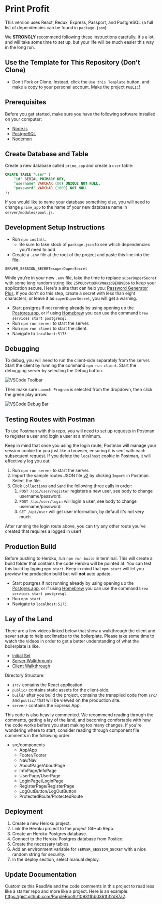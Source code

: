 # Print Profit

This version uses React, Redux, Express, Passport, and PostgreSQL (a full list of dependencies can be found in `package.json`).

We **STRONGLY** recommend following these instructions carefully. It's a lot, and will take some time to set up, but your life will be much easier this way in the long run.

## Use the Template for This Repository (Don't Clone)

- Don't Fork or Clone. Instead, click the `Use this Template` button, and make a copy to your personal account. Make the project `PUBLIC`!

## Prerequisites

Before you get started, make sure you have the following software installed on your computer:

- [Node.js](https://nodejs.org/en)
- [PostgreSQL](https://www.postgresql.org)
- [Nodemon](https://nodemon.io)

## Create Database and Table

Create a new database called `prime_app` and create a `user` table:

```SQL
CREATE TABLE "user" (
    "id" SERIAL PRIMARY KEY,
    "username" VARCHAR (80) UNIQUE NOT NULL,
    "password" VARCHAR (1000) NOT NULL
);
```

If you would like to name your database something else, you will need to change `prime_app` to the name of your new database name in `server/modules/pool.js`.

## Development Setup Instructions

- Run `npm install`.
  - Be sure to take stock of `package.json` to see which dependencies you'll need to add.
- Create a `.env` file at the root of the project and paste this line into the file:

```plaintext
SERVER_SESSION_SECRET=superDuperSecret
```

While you're in your new `.env` file, take the time to replace `superDuperSecret` with some long random string like `25POUbVtx6RKVNWszd9ERB9Bb6` to keep your application secure. Here's a site that can help you: [Password Generator Plus](https://passwordsgenerator.net). If you don't do this step, create a secret with less than eight characters, or leave it as `superDuperSecret`, you will get a warning.

- Start postgres if not running already by using opening up the [Postgres.app](https://postgresapp.com), or if using [Homebrew](https://brew.sh) you can use the command `brew services start postgresql`.
- Run `npm run server` to start the server.
- Run `npm run client` to start the client.
- Navigate to `localhost:5173`.

## Debugging

To debug, you will need to run the client-side separately from the server. Start the client by running the command `npm run client`. Start the debugging server by selecting the Debug button.

![VSCode Toolbar](documentation/images/vscode-toolbar.png)

Then make sure `Launch Program` is selected from the dropdown, then click the green play arrow.

![VSCode Debug Bar](documentation/images/vscode-debug-bar.png)

## Testing Routes with Postman

To use Postman with this repo, you will need to set up requests in Postman to register a user and login a user at a minimum.

Keep in mind that once you using the login route, Postman will manage your session cookie for you just like a browser, ensuring it is sent with each subsequent request. If you delete the `localhost` cookie in Postman, it will effectively log you out.

1. Run `npm run server` to start the server.
2. Import the sample routes JSON file [v2](./PostmanPrimeSoloRoutesv2.json) by clicking `Import` in Postman. Select the file.
3. Click `Collections` and `Send` the following three calls in order:
   1. `POST /api/user/register` registers a new user, see body to change username/password.
   2. `POST /api/user/login` will login a user, see body to change username/password.
   3. `GET /api/user` will get user information, by default it's not very much.

After running the login route above, you can try any other route you've created that requires a logged in user!

## Production Build

Before pushing to Heroku, run `npm run build` in terminal. This will create a build folder that contains the code Heroku will be pointed at. You can test this build by typing `npm start`. Keep in mind that `npm start` will let you preview the production build but will **not** auto update.

- Start postgres if not running already by using opening up the [Postgres.app](https://postgresapp.com), or if using [Homebrew](https://brew.sh) you can use the command `brew services start postgresql`.
- Run `npm start`.
- Navigate to `localhost:5173`.

## Lay of the Land

There are a few videos linked below that show a walkthrough the client and sever setup to help acclimatize to the boilerplate. Please take some time to watch the videos in order to get a better understanding of what the boilerplate is like.

- [Initial Set](https://vimeo.com/453297271)
- [Server Walkthrough](https://vimeo.com/453297212)
- [Client Walkthrough](https://vimeo.com/453297124)

Directory Structure:

- `src/` contains the React application.
- `public/` contains static assets for the client-side.
- `build/` after you build the project, contains the transpiled code from `src/` and `public/` that will be viewed on the production site.
- `server/` contains the Express App.

This code is also heavily commented. We recommend reading through the comments, getting a lay of the land, and becoming comfortable with how the code works before you start making too many changes. If you're wondering where to start, consider reading through component file comments in the following order:

- src/components
  - App/App
  - Footer/Footer
  - Nav/Nav
  - AboutPage/AboutPage
  - InfoPage/InfoPage
  - UserPage/UserPage
  - LoginPage/LoginPage
  - RegisterPage/RegisterPage
  - LogOutButton/LogOutButton
  - ProtectedRoute/ProtectedRoute

## Deployment

1. Create a new Heroku project.
1. Link the Heroku project to the project GitHub Repo.
1. Create an Heroku Postgres database.
1. Connect to the Heroku Postgres database from Postico.
1. Create the necessary tables.
1. Add an environment variable for `SERVER_SESSION_SECRET` with a nice random string for security.
1. In the deploy section, select manual deploy.

## Update Documentation

Customize this ReadMe and the code comments in this project to read less like a starter repo and more like a project. Here is an example: https://gist.github.com/PurpleBooth/109311bb0361f32d87a2.
